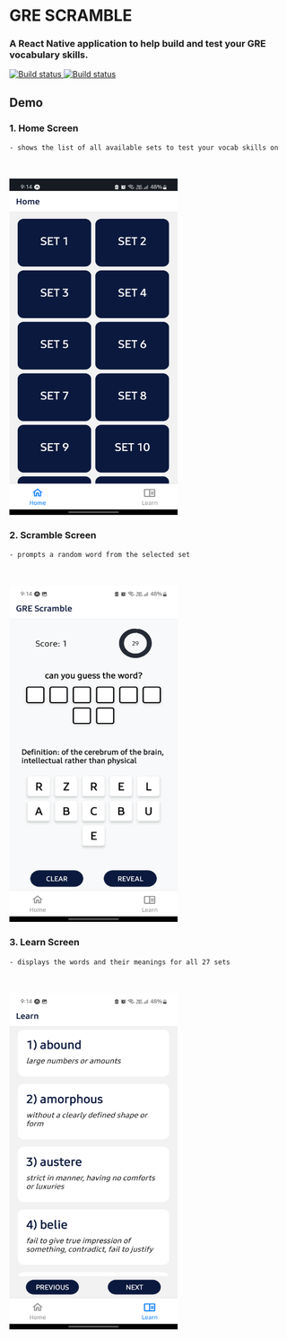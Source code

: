 # **GRE SCRAMBLE**
### A React Native application to help build and test your GRE vocabulary skills.
<a href="https://play.google.com/store/apps/details?id=com.koushik0901.grescramble">
    <img src="https://raw.githubusercontent.com/steverichey/google-play-badge-svg/master/img/en_get.svg" alt="Build status" width=250, height=150>
    <img src="https://raw.githubusercontent.com/steverichey/google-play-badge-svg/master/img/ta_get.svg" alt="Build status" width=250, height=150>
</a>
    
## Demo

### **1. Home Screen**

    - shows the list of all available sets to test your vocab skills on

<br><br>
<img src="./assets/home-screen.png" width=300, height=600 />

### **2. Scramble Screen**

    - prompts a random word from the selected set

<br><br>
<img src="./assets/scramble-screen.png" width=300, height=600 />

### **3. Learn Screen**

    - displays the words and their meanings for all 27 sets

<br><br>
<img src="./assets/learn-screen.png" width=300, height=600 />
